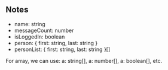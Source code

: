 ## Notes
- name: string
- messageCount: number
- isLoggedIn: boolean
- person: { first: string, last: string }
- personList: {
    first: string,
    last: string
  }[]

For array, we can use:
a: string[], a: number[], a: boolean[], etc.